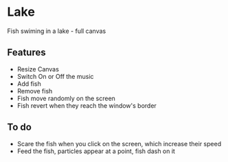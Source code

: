 # Lake

Fish swiming in a lake - full canvas

## Features

- Resize Canvas
- Switch On or Off the music 
- Add fish 
- Remove fish 
- Fish move randomly on the screen
- Fish revert when they reach the window's border

## To do

- Scare the fish when you click on the screen, which increase their speed
- Feed the fish, particles appear at a point, fish dash on it 